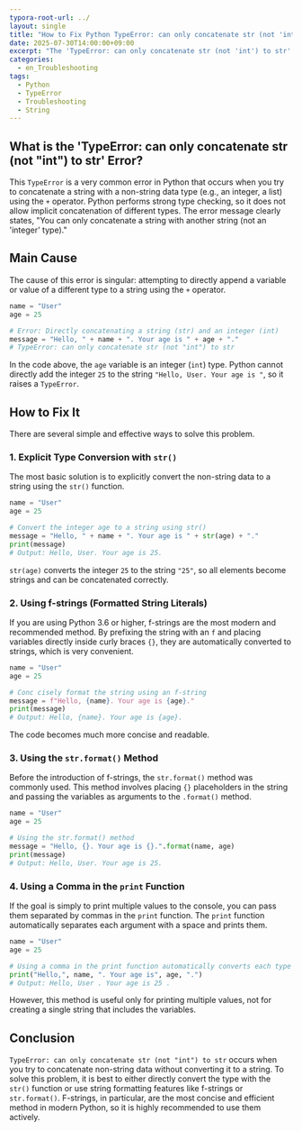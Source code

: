 ```yaml
---
typora-root-url: ../
layout: single
title: "How to Fix Python TypeError: can only concatenate str (not 'int') to str"
date: 2025-07-30T14:00:00+09:00
excerpt: "The 'TypeError: can only concatenate str (not 'int') to str' in Python occurs when you try to concatenate a string with a non-string type, like an integer. This article explains the cause and how to fix it."
categories:
  - en_Troubleshooting
tags:
  - Python
  - TypeError
  - Troubleshooting
  - String
---
```


## What is the 'TypeError: can only concatenate str (not "int") to str' Error?

This `TypeError` is a very common error in Python that occurs when you try to concatenate a string with a non-string data type (e.g., an integer, a list) using the `+` operator.
Python performs strong type checking, so it does not allow implicit concatenation of different types.
The error message clearly states, "You can only concatenate a string with another string (not an 'integer' type)."

## Main Cause

The cause of this error is singular: attempting to directly append a variable or value of a different type to a string using the `+` operator.

```python
name = "User"
age = 25

# Error: Directly concatenating a string (str) and an integer (int)
message = "Hello, " + name + ". Your age is " + age + "."
# TypeError: can only concatenate str (not "int") to str
```

In the code above, the `age` variable is an integer (`int`) type.
Python cannot directly add the integer `25` to the string `"Hello, User. Your age is "`, so it raises a `TypeError`.

## How to Fix It

There are several simple and effective ways to solve this problem.

### 1. Explicit Type Conversion with `str()`

The most basic solution is to explicitly convert the non-string data to a string using the `str()` function.

```python
name = "User"
age = 25

# Convert the integer age to a string using str()
message = "Hello, " + name + ". Your age is " + str(age) + "."
print(message)
# Output: Hello, User. Your age is 25.
```

`str(age)` converts the integer `25` to the string `"25"`, so all elements become strings and can be concatenated correctly.

### 2. Using f-strings (Formatted String Literals)

If you are using Python 3.6 or higher, f-strings are the most modern and recommended method.
By prefixing the string with an `f` and placing variables directly inside curly braces `{}`, they are automatically converted to strings, which is very convenient.

```python
name = "User"
age = 25

# Conc cisely format the string using an f-string
message = f"Hello, {name}. Your age is {age}."
print(message)
# Output: Hello, {name}. Your age is {age}.
```

The code becomes much more concise and readable.

### 3. Using the `str.format()` Method

Before the introduction of f-strings, the `str.format()` method was commonly used.
This method involves placing `{}` placeholders in the string and passing the variables as arguments to the `.format()` method.

```python
name = "User"
age = 25

# Using the str.format() method
message = "Hello, {}. Your age is {}.".format(name, age)
print(message)
# Output: Hello, User. Your age is 25.
```

### 4. Using a Comma in the `print` Function

If the goal is simply to print multiple values to the console, you can pass them separated by commas in the `print` function.
The `print` function automatically separates each argument with a space and prints them.

```python
name = "User"
age = 25

# Using a comma in the print function automatically converts each type to a string for output
print("Hello,", name, ". Your age is", age, ".")
# Output: Hello, User . Your age is 25 .
```

However, this method is useful only for printing multiple values, not for creating a single string that includes the variables.

## Conclusion

`TypeError: can only concatenate str (not "int") to str` occurs when you try to concatenate non-string data without converting it to a string.
To solve this problem, it is best to either directly convert the type with the `str()` function or use string formatting features like f-strings or `str.format()`.
F-strings, in particular, are the most concise and efficient method in modern Python, so it is highly recommended to use them actively.

```